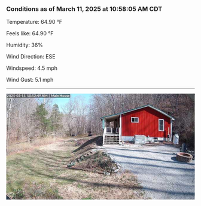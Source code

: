 ### Conditions as of March 11, 2025 at 10:58:05 AM CDT 

Temperature: 64.90 &deg;F

Feels like: 64.90 &deg;F

Humidity: 36%

Wind Direction: ESE

Windspeed: 4.5 mph

Wind Gust: 5.1 mph

---

<img src="./images/latest.jpeg"/>


